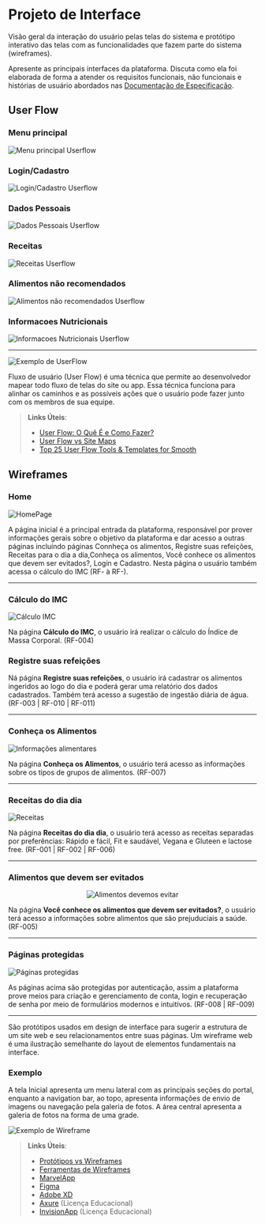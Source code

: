 
# Projeto de Interface

Visão geral da interação do usuário pelas telas do sistema e protótipo interativo das telas com as funcionalidades que fazem parte do sistema (wireframes).

 Apresente as principais interfaces da plataforma. Discuta como ela foi elaborada de forma a atender os requisitos funcionais, não funcionais e histórias de usuário abordados nas <a href="2-Especificação do Projeto.md"> Documentação de Especificação</a>.

## User Flow

### Menu principal

![Menu principal Userflow](img/FlowHomePage.png)

### Login/Cadastro

![Login/Cadastro Userflow](img/FlowLogin.png)

### Dados Pessoais

![Dados Pessoais Userflow](img/FlowDadosPessoais.png)

### Receitas

![Receitas Userflow](img/FlowReceitas.png)

### Alimentos não recomendados

![Alimentos não recomendados Userflow](img/FlowAlimentosEvitados.png)

### Informacoes Nutricionais

![Informacoes Nutricionais Userflow](img/FlowInformacoesNutricionais.png)

---


![Exemplo de UserFlow](img/userflow.jpg)

Fluxo de usuário (User Flow) é uma técnica que permite ao desenvolvedor mapear todo fluxo de telas do site ou app. Essa técnica funciona para alinhar os caminhos e as possíveis ações que o usuário pode fazer junto com os membros de sua equipe.

> **Links Úteis**:
> - [User Flow: O Quê É e Como Fazer?](https://medium.com/7bits/fluxo-de-usu%C3%A1rio-user-flow-o-que-%C3%A9-como-fazer-79d965872534)
> - [User Flow vs Site Maps](http://designr.com.br/sitemap-e-user-flow-quais-as-diferencas-e-quando-usar-cada-um/)
> - [Top 25 User Flow Tools & Templates for Smooth](https://www.mockplus.com/blog/post/user-flow-tools)


## Wireframes

### Home



![HomePage](https://user-images.githubusercontent.com/125522668/235007237-1c0a75d2-9c37-4204-9b82-bed8ceaa9de3.png)




A página inicial é a principal entrada da plataforma, responsável por prover informações gerais sobre o objetivo da plataforma e dar acesso a outras páginas incluíndo páginas Connheça os alimentos, Registre suas refeições, Receitas para o dia a dia,Conheça os alimentos, Você conhece os alimentos que devem ser evitados?, Login e Cadastro. Nesta página o usuário também acessa o cálculo do IMC (RF- à RF-).

________________________________________________________________________________________________________________________________________________________
### Cálculo do IMC

![Cálculo IMC](https://user-images.githubusercontent.com/125522668/235009975-59a0c918-5b01-4adb-b664-f44f4faa88aa.png)

Na página **Cálculo do IMC**, o usuário irá realizar o cálculo do Índice de Massa Corporal. (RF-004)


### Registre suas refeições


Ná página **Registre suas refeições**, o usuário irá cadastrar os alimentos ingeridos ao logo do dia e poderá gerar uma relatório dos dados cadastrados. Também terá acesso a sugestão de ingestão diária de água.  (RF-003 | RF-010 | RF-011)

________________________________________________________________________________________________________________________________________________________
### Conheça os Alimentos

![Informações alimentares](https://user-images.githubusercontent.com/125522668/235021349-2d44e798-e64a-4637-9bab-61d54d3d165f.png)

Na página **Conheça os Alimentos**, o usuário terá acesso as informações sobre os tipos de grupos de alimentos. (RF-007)

________________________________________________________________________________________________________________________________________________________
### Receitas do dia dia

![Receitas](https://user-images.githubusercontent.com/125522668/235015987-aa5d65ff-ed07-40db-9bf8-9f73ef6d214b.png)

Na página **Receitas do dia dia**, o usuário terá acesso as receitas separadas por preferências: Rápido e fácil, Fit e saudável, Vegana e Gluteen e lactose free. (RF-001 | RF-002 | RF-006)

________________________________________________________________________________________________________________________________________________________
### Alimentos que devem ser evitados

<div align="center">
 
 ![Alimentos devemos evitar](https://user-images.githubusercontent.com/125522668/235030320-8a5a0f5f-3e4f-4b43-8a9d-189d7aedfab3.jpeg)
 
 </div>

Na página **Você conhece os alimentos que devem ser evitados?**, o usuário terá acesso a informações sobre alimentos que são prejuduciais a saúde. (RF-005)

_______________________________________________________________________________________________________________________________________________________
### Páginas protegidas


![Páginas protegidas](https://user-images.githubusercontent.com/125522668/235024372-198f5544-e03b-4841-b13d-4170ce67f8f5.png)

As páginas acima são protegidas por autenticação, assim a plataforma prove meios para criação e gerenciamento de conta, login e recuperação de senha por meio de formulários modernos e intuitívos. (RF-008 | RF-009)  


________________________________________________________________________________________________________________________________________________________

São protótipos usados em design de interface para sugerir a estrutura de um site web e seu relacionamentos entre suas páginas. Um wireframe web é uma ilustração semelhante do layout de elementos fundamentais na interface.

### Exemplo

A tela Inicial apresenta um menu lateral com as principais seções do portal, enquanto a navigation bar, ao topo, apresenta informações de envio de imagens ou navegação pela galeria de fotos. A área central apresenta a galeria de fotos na forma de uma grade.

![Exemplo de Wireframe](img/wireframe-example.png)

 
> **Links Úteis**:
> - [Protótipos vs Wireframes](https://www.nngroup.com/videos/prototypes-vs-wireframes-ux-projects/)
> - [Ferramentas de Wireframes](https://rockcontent.com/blog/wireframes/)
> - [MarvelApp](https://marvelapp.com/developers/documentation/tutorials/)
> - [Figma](https://www.figma.com/)
> - [Adobe XD](https://www.adobe.com/br/products/xd.html#scroll)
> - [Axure](https://www.axure.com/edu) (Licença Educacional)
> - [InvisionApp](https://www.invisionapp.com/) (Licença Educacional)
